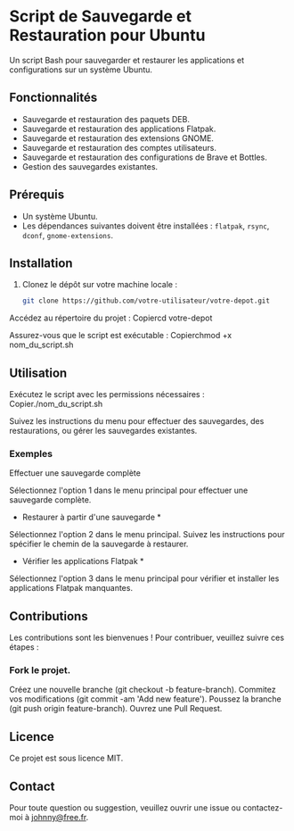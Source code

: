 # Script de Sauvegarde et Restauration pour Ubuntu

Un script Bash pour sauvegarder et restaurer les applications et configurations sur un système Ubuntu.

## Fonctionnalités

- Sauvegarde et restauration des paquets DEB.
- Sauvegarde et restauration des applications Flatpak.
- Sauvegarde et restauration des extensions GNOME.
- Sauvegarde et restauration des comptes utilisateurs.
- Sauvegarde et restauration des configurations de Brave et Bottles.
- Gestion des sauvegardes existantes.

## Prérequis

- Un système Ubuntu.
- Les dépendances suivantes doivent être installées : `flatpak`, `rsync`, `dconf`, `gnome-extensions`.

## Installation

1. Clonez le dépôt sur votre machine locale :

   ```bash
   git clone https://github.com/votre-utilisateur/votre-depot.git


Accédez au répertoire du projet :
 Copiercd votre-depot


Assurez-vous que le script est exécutable :
 Copierchmod +x nom_du_script.sh


## Utilisation


Exécutez le script avec les permissions nécessaires :
 Copier./nom_du_script.sh


Suivez les instructions du menu pour effectuer des sauvegardes, des restaurations, ou gérer les sauvegardes existantes.


### Exemples
Effectuer une sauvegarde complète

Sélectionnez l'option 1 dans le menu principal pour effectuer une sauvegarde complète.

* Restaurer à partir d'une sauvegarde *

Sélectionnez l'option 2 dans le menu principal.
Suivez les instructions pour spécifier le chemin de la sauvegarde à restaurer.

* Vérifier les applications Flatpak *

Sélectionnez l'option 3 dans le menu principal pour vérifier et installer les applications Flatpak manquantes.

## Contributions
Les contributions sont les bienvenues ! Pour contribuer, veuillez suivre ces étapes :

### Fork le projet.
Créez une nouvelle branche (git checkout -b feature-branch).
Commitez vos modifications (git commit -am 'Add new feature').
Poussez la branche (git push origin feature-branch).
Ouvrez une Pull Request.

## Licence
Ce projet est sous licence MIT.

## Contact
Pour toute question ou suggestion, veuillez ouvrir une issue ou contactez-moi à johnny@free.fr.
